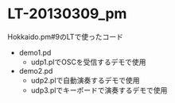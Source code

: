 LT-20130309_pm
==============

Hokkaido.pm#9のLTで使ったコード

 - demo1.pd
     - udp1.plでOSCを受信するデモで使用
 - demo2.pd
     - udp2.plで自動演奏するデモで使用
     - udp3.plでキーボードで演奏するデモで使用